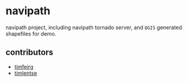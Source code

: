 # navipath

navipath project, including navipath tornado server, and `QGIS` generated shapefiles for demo.

## contributors

* [timfeirg](https://github.com/timfeirg)
* [timlentse](https://github.com/timlentse)
